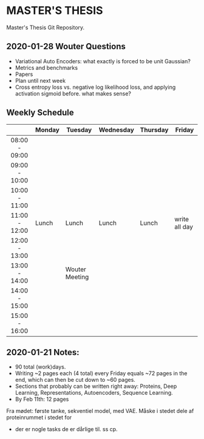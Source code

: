 # MASTER'S THESIS
Master's Thesis Git Repository.

## 2020-01-28 Wouter Questions
- Variational Auto Encoders: what exactly is forced to be unit Gaussian?
- Metrics and benchmarks
- Papers
- Plan until next week
- Cross entropy loss vs. negative log likelihood loss, and applying activation sigmoid before. what makes sense?

## Weekly Schedule

|               | Monday | Tuesday        | Wednesday | Thursday | Friday        |
|:-------------:|--------|----------------|-----------|----------|---------------|
| 08:00 - 09:00 |        |                |           |          |               |
| 09:00 - 10:00 |        |                |           |          |               |
| 10:00 - 11:00 |        |                |           |          |               |
| 11:00 - 12:00 | Lunch  | Lunch          | Lunch     | Lunch    | write all day |
| 12:00 - 13:00 |        |                |           |          |               |
| 13:00 - 14:00 |        | Wouter Meeting |           |          |               |
| 14:00 - 15:00 |        |                |           |          |               |
| 15:00 - 16:00 |        |                |           |          |               |

## 2020-01-21 Notes:
- 90 total (work)days.
- Writing ~2 pages each (4 total) every Friday equals ~72 pages in the end, which can then be cut down to ~60 pages.
- Sections that probably can be written right away: Proteins, Deep Learning, Representations, Autoencoders, Sequence Learning.
- By Feb 11th: 12 pages

Fra mødet: første tanke, sekventiel model, med VAE. Måske i stedet dele af proteinrummet i stedet for 
- der er nogle tasks de er dårlige til. ss cp.
